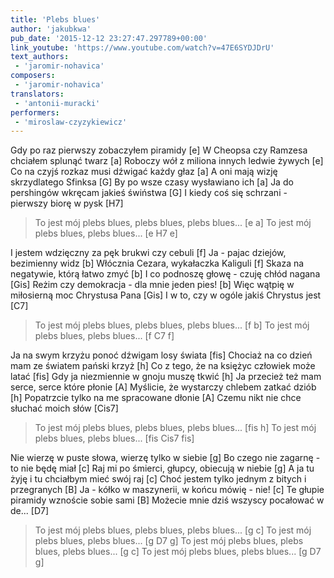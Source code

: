 ```yaml
---
title: 'Plebs blues'
author: 'jakubkwa'
pub_date: '2015-12-12 23:27:47.297789+00:00'
link_youtube: 'https://www.youtube.com/watch?v=47E6SYDJDrU'
text_authors:
 - 'jaromir-nohavica'
composers:
 - 'jaromir-nohavica'
translators:
 - 'antonii-muracki'
performers:
 - 'miroslaw-czyzykiewicz'
---
```


Gdy po raz pierwszy zobaczyłem piramidy [e]
W Cheopsa czy Ramzesa chciałem splunąć twarz [a]
Roboczy wół z miliona innych ledwie żywych [e]
Co na czyjś rozkaz musi dźwigać każdy głaz [a]
A oni mają wizję skrzydlatego Sfinksa [G]
By po wsze czasy wysławiano ich [a]
Ja do pershingów wkręcam jakieś świństwa [G]
I kiedy coś się schrzani - pierwszy biorę w pysk [H7]

>To jest mój plebs blues, plebs blues, plebs blues... [e a]
>To jest mój plebs blues, plebs blues... [e H7 e]

I jestem wdzięczny za pęk brukwi czy cebuli [f]
Ja - pajac dziejów, bezimienny widz [b]
Włócznia Cezara, wykałaczka Kaliguli [f]
Skaza na negatywie, którą łatwo zmyć [b]
I co podnoszę głowę - czuję chłód nagana [Gis]
Reżim czy demokracja - dla mnie jeden pies! [b]
Więc wątpię w miłosierną moc Chrystusa Pana [Gis]
I w to, czy w ogóle jakiś Chrystus jest [C7]

>To jest mój plebs blues, plebs blues, plebs blues... [f b]
>To jest mój plebs blues, plebs blues... [f C7 f]

Ja na swym krzyżu ponoć dźwigam losy świata [fis]
Chociaż na co dzień mam ze światem pański krzyż [h]
Co z tego, że na księżyc człowiek może latać [fis]
Gdy ja niezmiennie w gnoju muszę tkwić [h]
Ja przecież też mam serce, serce które płonie [A]
Myślicie, że wystarczy chlebem zatkać dziób [h]
Popatrzcie tylko na me spracowane dłonie [A]
Czemu nikt nie chce słuchać moich słów [Cis7]

>To jest mój plebs blues, plebs blues, plebs blues... [fis h]
>To jest mój plebs blues, plebs blues... [fis Cis7 fis]

Nie wierzę w puste słowa, wierzę tylko w siebie [g]
Bo czego nie zagarnę - to nie będę miał [c]
Raj mi po śmierci, głupcy, obiecują w niebie [g]
A ja tu żyję i tu chciałbym mieć swój raj [c]
Choć jestem tylko jednym z bitych i przegranych [B]
Ja - kółko w maszynerii, w końcu mówię - nie! [c]
Te głupie piramidy wznoście sobie sami [B]
Możecie mnie dziś wszyscy pocałować w de... [D7]

>To jest mój plebs blues, plebs blues, plebs blues... [g c]
>To jest mój plebs blues, plebs blues... [g D7 g]
>To jest mój plebs blues, plebs blues, plebs blues... [g c]
>To jest mój plebs blues, plebs blues... [g D7 g]